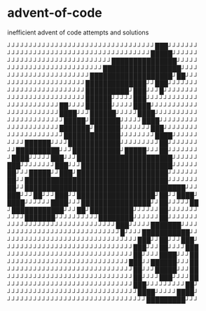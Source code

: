 # advent-of-code
inefficient advent of code attempts and solutions

┘┘┘┘┘┘┘┘┘┘┘┘┘┘┘┘┘┘┘┘┘┘┘┘┘┘┘┘┘┘┘┘┘┘███┘┘┘┘┘┘┘
┘┘┘┘┘┘┘┘┘┘┘┘┘┘┘┘┘┘┘┘┘┘┘┘┘┘┘┘┘┘┘┘┘█████┘┘┘┘┘┘
┘┘┘┘┘┘┘┘┘┘┘┘┘┘┘┘┘┘┘┘┘┘┘┘███████████████┘┘┘┘┘
┘┘┘┘┘┘┘┘┘┘┘┘┘┘┘┘┘┘┘┘┘┘██████████████████┘┘┘┘
┘┘┘┘┘┘┘┘┘┘┘┘┘┘┘┘┘┘┘███████████████████┘██┘┘┘
┘┘┘┘┘┘┘┘┘┘┘┘┘┘┘┘┘┘██████████████┘┘███┘┘┘┘┘┘┘
┘┘┘┘┘┘┘┘┘┘┘┘┘┘┘┘┘┘██████████┘███┘┘┘█┘┘┘┘┘┘┘┘
┘┘┘┘┘┘┘┘┘┘┘┘┘┘┘┘┘┘██████┘┘┘┘┘███┘┘┘┘┘┘┘┘┘┘┘┘
┘┘┘┘┘┘┘┘┘┘┘┘██┘┘┘┘██████┘┘┘┘┘████┘┘┘┘┘┘┘┘┘┘┘
┘┘┘┘┘┘┘┘┘┘┘┘████┘┘┘██████┘┘┘┘┘████┘┘┘┘┘┘┘┘┘┘
┘┘┘┘┘┘┘┘┘┘┘┘┘█████┘███████┘┘┘┘┘████┘┘┘┘┘┘┘┘┘
┘┘┘┘┘┘┘┘┘┘┘┘███████┘██████┘┘┘┘┘┘┘███┘┘┘┘┘┘┘┘
┘┘┘┘┘┘┘┘┘┘┘┘┘█████████████┘┘┘┘┘┘┘┘████┘┘┘┘┘┘
┘┘┘┘██████┘┘┘┘████████████┘┘┘┘┘┘┘┘┘██┘┘┘┘┘┘┘
┘┘██████████┘┘┘███████████┘█████┘┘┘██┘┘┘┘┘┘┘
┘████┘┘┘┘┘███┘┘┘██████████████████████┘┘┘┘┘┘
███┘┘┘┘┘┘┘┘███┘┘┘█████████████████████┘┘┘┘┘┘
██┘┘┘█████┘┘███┘█████████████████████┘┘┘┘┘┘┘
██┘┘█████████████████████████████████┘┘┘┘┘┘┘
██┘┘█████████████████████████████████████┘┘┘
███┘┘┘██┘┘┘███┘┘██████████████████┘██┘┘████┘
████┘┘┘┘┘┘████┘┘┘████████████████┘┘██┘┘┘┘┘██
┘████████████┘┘┘██┘██████████┘┘┘┘┘┘██┘┘┘┘┘┘┘
┘┘┘┘███████┘┘┘┘┘┘┘┘┘┘████████┘┘┘┘┘┘██┘┘┘┘┘┘┘
┘┘┘┘┘┘┘┘┘┘┘┘┘┘┘┘┘┘┘┘┘┘┘┘┘███┘┘┘┘┘███████┘┘┘┘
┘┘┘┘┘┘┘┘┘┘┘┘┘┘┘┘┘┘┘┘┘┘┘┘┘┘█┘┘┘┘███████████┘┘
┘┘┘┘┘┘┘┘┘┘┘┘┘┘┘┘┘┘┘┘┘┘┘┘┘┘┘┘┘┘███┘┘██┘┘┘███┘
┘┘┘┘┘┘┘┘┘┘┘┘┘┘┘┘┘┘┘┘┘┘┘┘┘┘┘┘┘███┘┘┘██┘┘┘┘███
┘┘┘┘┘┘┘┘┘┘┘┘┘┘┘┘┘┘┘┘┘┘┘┘┘┘┘┘┘██┘┘┘┘████┘┘┘██
┘┘┘┘┘┘┘┘┘┘┘┘┘┘┘┘┘┘┘┘┘┘┘┘┘┘┘┘███┘┘██████┘┘┘██
┘┘┘┘┘┘┘┘┘┘┘┘┘┘┘┘┘┘┘┘┘┘┘┘┘┘┘┘┘██┘┘┘█████┘┘┘██
┘┘┘┘┘┘┘┘┘┘┘┘┘┘┘┘┘┘┘┘┘┘┘┘┘┘┘┘┘██┘┘┘┘███┘┘┘┘██
┘┘┘┘┘┘┘┘┘┘┘┘┘┘┘┘┘┘┘┘┘┘┘┘┘┘┘┘┘███┘┘┘┘┘┘┘┘┘██┘
┘┘┘┘┘┘┘┘┘┘┘┘┘┘┘┘┘┘┘┘┘┘┘┘┘┘┘┘┘┘████┘┘┘┘┘████┘
┘┘┘┘┘┘┘┘┘┘┘┘┘┘┘┘┘┘┘┘┘┘┘┘┘┘┘┘┘┘┘┘█████████┘┘┘

